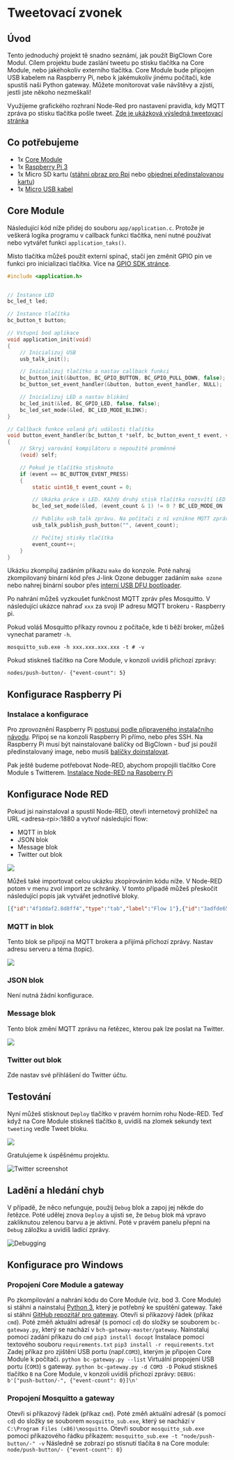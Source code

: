 # Tweetovací zvonek


<!-- toc -->


## Úvod

Tento jednoduchý projekt tě snadno seznámí, jak použít BigClown Core Modul.
Cílem projektu bude zaslání tweetu po stisku tlačítka na Core Module, nebo jakéhokoliv externího tlačítka.
Core Module bude připojen USB kabelem na Raspberry Pi, nebo k jakémukoliv jinému počítači, kde spustíš naši Python gateway.
Můžete monitorovat vaše návštěvy a zjisti, jestli jste někoho nezmeškali!


Využijeme grafického rozhraní Node-Red pro nastavení pravidla, kdy MQTT zpráva po stisku tlačítka pošle tweet.
[Zde je ukázková výsledná tweetovací stránka](https://twitter.com/bcDoorbell)


## Co potřebujeme


* 1x [Core Module](https://obchod.bigclown.cz/products/core-module)
* 1x [Raspberry Pi 3](https://obchod.bigclown.cz/products/raspberry-pi-3-set)
* 1x Micro SD kartu ([stáhni obraz pro Rpi](http://doc.bigclown.com/tutorial/install-rpi.html) nebo [objednej předinstalovanou kartu](https://obchod.bigclown.cz/products/apacer-industrial-microsdhc-card-4gb))
* 1x [Micro USB kabel](https://obchod.bigclown.cz/products/usb2-0-cable-am-b-micro-0-6m)


## Core Module

Následující kód níže přidej do souboru `app/application.c`.
Protože je veškerá logika programu v callback funkci tlačítka, není nutné používat nebo vytvářet funkci `application_taks()`.

Místo tlačítka můžeš použít externí spínač, stačí jen změnit GPIO pin ve funkci pro inicializaci tlačítka.
Více na [GPIO SDK stránce](http://sdk.bigclown.com/group__bc__gpio.html).

```c
#include <application.h>


// Instance LED
bc_led_t led;

// Instance tlačítka
bc_button_t button;

// Vstupní bod aplikace
void application_init(void)
{
    // Inicializuj USB
    usb_talk_init();

    // Inicializuj tlačítko a nastav callback funkci
    bc_button_init(&button, BC_GPIO_BUTTON, BC_GPIO_PULL_DOWN, false);
    bc_button_set_event_handler(&button, button_event_handler, NULL);

    // Inicializuj LED a nastav blikání
    bc_led_init(&led, BC_GPIO_LED, false, false);
    bc_led_set_mode(&led, BC_LED_MODE_BLINK);
}

// Callback funkce volaná při události tlačítka
void button_event_handler(bc_button_t *self, bc_button_event_t event, void *event_param)
{
    // Skryj varování kompilátoru o nepoužité proměnné
    (void) self;

    // Pokud je tlačítko stisknuto
    if (event == BC_BUTTON_EVENT_PRESS)
    {
        static uint16_t event_count = 0;

        // Ukázka práce s LED. KAždý druhý stisk tlačítka rozsvítí LED
        bc_led_set_mode(&led, (event_count & 1) != 0 ? BC_LED_MODE_ON : BC_LED_MODE_OFF);

        // Publiku usb_talk zprávu. Na počítači z ní vznikne MQTT zpráva
        usb_talk_publish_push_button("", &event_count);

        // Počítej stisky tlačítka
        event_count++;
    }
}

```

Ukázku zkompiluj zadáním příkazu `make` do konzole.
Poté nahraj zkompilovaný binární kód přes J-link Ozone debugger zadáním `make ozone` nebo nahrej binární soubor přes [interní USB DFU bootloader](core-module-flashing.md).

Po nahrání můžeš vyzkoušet funkčnost MQTT zpráv přes Mosquitto.
V následující ukázce nahraď `xxx` za svoji IP adresu MQTT brokeru - Raspberry pi.

Pokud voláš Mosquitto příkazy rovnou z počítače, kde ti běží broker, můžeš vynechat parametr `-h`.

`mosquitto_sub.exe -h xxx.xxx.xxx.xxx -t # -v`

Pokud stiskneš tlačítko na Core Module, v konzoli uvidíš příchozí zprávy:

`nodes/push-button/- {"event-count": 5}`


## Konfigurace Raspberry Pi


### Instalace a konfigurace

Pro zprovoznění Raspberry Pi [postupuj podle připraveného instalačního návodu](raspberry-pi-installation.md).
Připoj se na konzoli Raspberry Pi přímo, nebo přes SSH.
Na Raspberry Pi musí být nainstalované balíčky od BigClown - buď jsi použil předinstalovaný image, nebo musíš [balíčky doinstalovat](raspberry-pi-installation.md#instalace-bigclown-balíčků-na-existující-systém).

Pak ještě budeme potřebovat Node-RED, abychom propojili tlačítko Core Module s Twitterem. [Instalace Node-RED na Raspberry Pi](node-red.md)


## Konfigurace Node RED

Pokud jsi nainstaloval a spustil Node-RED, otevři internetový prohlížeč na
URL &lt;adresa-rpi&gt;:1880 a vytvoř následující flow:

* MQTT in blok
* JSON blok
* Message blok
* Twitter out blok


![](images/doorbell/flow.png)

Můžeš také importovat celou ukázku zkopírováním kódu níže. V Node-RED potom v menu zvol import ze schránky.
V tomto případě můžeš přeskočit následující popis jak vytvářet jednotlivé bloky.


```json
[{"id":"4f1ddaf2.8d8ff4","type":"tab","label":"Flow 1"},{"id":"3adfde65.667022","type":"mqtt-broker","z":"","broker":"localhost","port":"1883","clientid":"","usetls":false,"compatmode":true,"keepalive":"60","cleansession":true,"willTopic":"","willQos":"0","willPayload":"","birthTopic":"","birthQos":"0","birthPayload":""},{"id":"856fe615.8f1008","type":"twitter-credentials","z":"","screen_name":"@bcDoorbell"},{"id":"b9060d89.926bd","type":"mqtt in","z":"4f1ddaf2.8d8ff4","name":"","topic":"nodes/push-button/-","qos":"0","broker":"3adfde65.667022","x":275,"y":133,"wires":[["aab295ba.d087e8"]]},{"id":"1eb962d4.06a4ad","type":"twitter out","z":"4f1ddaf2.8d8ff4","twitter":"856fe615.8f1008","name":"Tweet","x":739,"y":133,"wires":[]},{"id":"62d4fc7.ea3b104","type":"template","z":"4f1ddaf2.8d8ff4","name":"Message","field":"payload","fieldType":"msg","format":"handlebars","syntax":"mustache","template":"Somebody is at the door! ({{payload.event-count}})","x":597,"y":133,"wires":[["1eb962d4.06a4ad"]]},{"id":"aab295ba.d087e8","type":"json","z":"4f1ddaf2.8d8ff4","name":"","x":451,"y":133,"wires":[["62d4fc7.ea3b104"]]}]
```


### MQTT in blok

Tento blok se připojí na MQTT brokera a přijímá příchozí zprávy.
Nastav adresu serveru a téma (topic).

![](images/doorbell/mqtt.png)


### JSON blok


Není nutná žádní konfigurace.


### Message blok


Tento blok změní MQTT zprávu na řetězec, kterou pak lze poslat na Twitter.

![](images/doorbell/message.png)


### Twitter out blok


Zde nastav své přihlášení do Twitter účtu.


## Testování


Nyní můžeš stisknout `Deploy` tlačítko v pravém horním rohu Node-RED.
Teď když na Core Module stiskneš tlačítko `B`, uvidíš na zlomek sekundy text `tweeting` vedle Tweet bloku.

![](images/doorbell/tweeting.png)

Gratulujeme k úspěšnému projektu.

![Twitter screenshot](images/doorbell/twitter_screenshot.png)


## Ladění a hledání chyb

V případě, že něco nefunguje, použij `Debug` blok a zapoj jej někde do řetězce.
Poté udělej znova `Deploy` a ujisti se, že `Debug` blok má vpravo zakliknutou zelenou barvu a je aktivní. Poté v pravém panelu přepni na `Debug` záložku a uvidíš ladící zprávy.

![Debugging](images/doorbell/debug.png)

## Konfigurace pro Windows

### Propojení Core Module a gateway

Po zkompilování a nahrání kódu do Core Module (viz. bod 3. Core Module) si stáhni a nainstaluj [Python 3](https://www.python.org/downloads/), který je potřebný ke spuštění gateway.
Také si stáhni [GitHub repozitář pro gateway](https://github.com/bigclownlabs/bch-gateway).
Otevři si příkazový řádek (příkaz `cmd`). Poté změň aktuální adresář (s pomocí `cd`) do složky se souborem `bc-gateway.py`, který se nachází v `bch-gateway-master/gateway`. 
Nainstaluj pomocí zadání příkazu do `cmd` 
`pip3 install docopt`
Instalace pomocí textového souboru `requirements.txt`
`pip3 install -r requirements.txt`
Zadej příkaz pro zjištění USB portu (např.`COM3`), kterým je připojen Core Module k počítači.
`python bc-gateway.py --list`
Virtuální propojení USB portu (`COM3`) s gateway.
`python bc-gateway.py -d COM3 -D`
Pokud stiskneš tlačítko `B` na Core Module, v konzoli uvidíš příchozí zprávy:
`DEBUG: b'["push-button/-", {"event-count": 0}]\n'`

### Propojení Mosquitto a gateway

Otevři si příkazový řádek (příkaz `cmd`). Poté změň aktuální adresář (s pomocí `cd`) do složky se souborem `mosquitto_sub.exe`, který se nachází v `C:\Program Files (x86)\mosquitto`.
Otevři soubor `mosquitto_sub.exe` pomocí příkazového řádku příkazem:
`mosquitto_sub.exe -t "node/push-button/-" -v`
Následně se zobrazí po stisnutí tlačíta `B` na Core module: 
`node/push-button/- {"event-count": 0}` 



